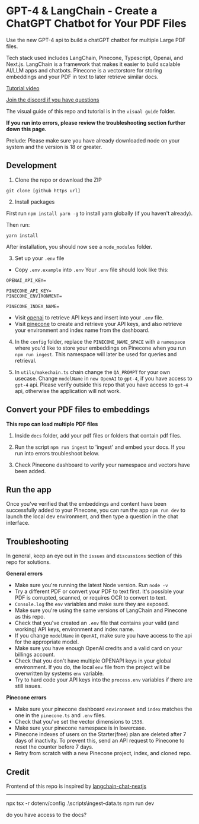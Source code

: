 # GPT-4 & LangChain - Create a ChatGPT Chatbot for Your PDF Files

Use the new GPT-4 api to build a chatGPT chatbot for multiple Large PDF files.

Tech stack used includes LangChain, Pinecone, Typescript, Openai, and Next.js. LangChain is a framework that makes it easier to build scalable AI/LLM apps and chatbots. Pinecone is a vectorstore for storing embeddings and your PDF in text to later retrieve similar docs.

[Tutorial video](https://www.youtube.com/watch?v=ih9PBGVVOO4)

[Join the discord if you have questions](https://discord.gg/E4Mc77qwjm)

The visual guide of this repo and tutorial is in the `visual guide` folder.

**If you run into errors, please review the troubleshooting section further down this page.**

Prelude: Please make sure you have already downloaded node on your system and the version is 18 or greater.

## Development

1. Clone the repo or download the ZIP

```
git clone [github https url]
```

2. Install packages

First run `npm install yarn -g` to install yarn globally (if you haven't already).

Then run:

```
yarn install
```

After installation, you should now see a `node_modules` folder.

3. Set up your `.env` file

- Copy `.env.example` into `.env`
  Your `.env` file should look like this:

```
OPENAI_API_KEY=

PINECONE_API_KEY=
PINECONE_ENVIRONMENT=

PINECONE_INDEX_NAME=

```

- Visit [openai](https://help.openai.com/en/articles/4936850-where-do-i-find-my-secret-api-key) to retrieve API keys and insert into your `.env` file.
- Visit [pinecone](https://pinecone.io/) to create and retrieve your API keys, and also retrieve your environment and index name from the dashboard.

4. In the `config` folder, replace the `PINECONE_NAME_SPACE` with a `namespace` where you'd like to store your embeddings on Pinecone when you run `npm run ingest`. This namespace will later be used for queries and retrieval.

5. In `utils/makechain.ts` chain change the `QA_PROMPT` for your own usecase. Change `modelName` in `new OpenAI` to `gpt-4`, if you have access to `gpt-4` api. Please verify outside this repo that you have access to `gpt-4` api, otherwise the application will not work.

## Convert your PDF files to embeddings

**This repo can load multiple PDF files**

1. Inside `docs` folder, add your pdf files or folders that contain pdf files.

2. Run the script `npm run ingest` to 'ingest' and embed your docs. If you run into errors troubleshoot below.

3. Check Pinecone dashboard to verify your namespace and vectors have been added.

## Run the app

Once you've verified that the embeddings and content have been successfully added to your Pinecone, you can run the app `npm run dev` to launch the local dev environment, and then type a question in the chat interface.

## Troubleshooting

In general, keep an eye out in the `issues` and `discussions` section of this repo for solutions.

**General errors**

- Make sure you're running the latest Node version. Run `node -v`
- Try a different PDF or convert your PDF to text first. It's possible your PDF is corrupted, scanned, or requires OCR to convert to text.
- `Console.log` the `env` variables and make sure they are exposed.
- Make sure you're using the same versions of LangChain and Pinecone as this repo.
- Check that you've created an `.env` file that contains your valid (and working) API keys, environment and index name.
- If you change `modelName` in `OpenAI`, make sure you have access to the api for the appropriate model.
- Make sure you have enough OpenAI credits and a valid card on your billings account.
- Check that you don't have multiple OPENAPI keys in your global environment. If you do, the local `env` file from the project will be overwritten by systems `env` variable.
- Try to hard code your API keys into the `process.env` variables if there are still issues.

**Pinecone errors**

- Make sure your pinecone dashboard `environment` and `index` matches the one in the `pinecone.ts` and `.env` files.
- Check that you've set the vector dimensions to `1536`.
- Make sure your pinecone namespace is in lowercase.
- Pinecone indexes of users on the Starter(free) plan are deleted after 7 days of inactivity. To prevent this, send an API request to Pinecone to reset the counter before 7 days.
- Retry from scratch with a new Pinecone project, index, and cloned repo.

## Credit

Frontend of this repo is inspired by [langchain-chat-nextjs](https://github.com/zahidkhawaja/langchain-chat-nextjs)

---

npx tsx -r dotenv/config .\scripts\ingest-data.ts
npm run dev

do you have access to the docs?
